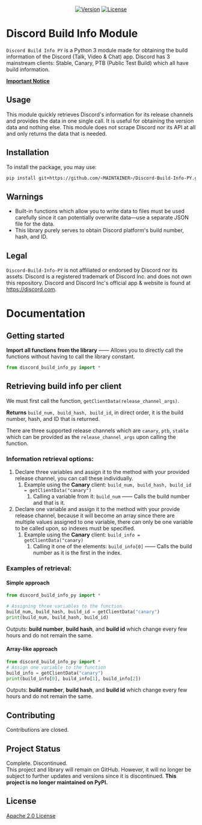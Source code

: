 <div align="center">
  <p>
    <a href="https://github.com/KiyonoKara/Discord-Build-Info-PY/releases"><img src="https://img.shields.io/github/v/release/KiyonoKara/discord-build-info-py?display_name=tag&sort=semver" alt="Version" /></a>
    <a href="LICENSE.md"><img src="https://img.shields.io/github/license/KiyonoKara/discord-build-info-py?color=007ace" alt="License" /></a>
  </p>
</div>

# Discord Build Info Module

`Discord Build Info PY` is a Python 3 module made for obtaining the build information of the Discord (Talk, Video & Chat) app.
Discord has 3 mainstream clients: Stable, Canary, PTB (Public Test Build) which all have build information. 
  

[**Important Notice**](#project-status)
  

## Usage
This module quickly retrieves Discord's information for its release channels and provides the data in one single call. It is useful for obtaining the version data and nothing else. This module does not scrape Discord nor its API at all and only returns the data that is needed.

## Installation

To install the package, you may use:  
```bash
pip install git+https://github.com/<MAINTAINER>/Discord-Build-Info-PY.git#egg=discord_build_info_py
```

## Warnings
- Built-in functions which allow you to write data to files must be used carefully since it can potentially overwrite data—use a separate JSON file for the data.
- This library purely serves to obtain Discord platform's build number, hash, and ID. 

## Legal
`Discord-Build-Info-PY` is not affiliated or endorsed by Discord nor its assets.
Discord is a registered trademark of Discord Inc. and does not own this repository. Discord and Discord Inc's official app & website is found at https://discord.com.

# Documentation

## Getting started
**Import all functions from the library** —— Allows you to directly call the functions without having to call the library constant.
```python
from discord_build_info_py import *
```

## Retrieving build info per client
We must first call the function, `getClientData(release_channel_args)`. 

**Returns** `build_num, build_hash, build_id`, in direct order, it is the build number, hash, and ID that is returned.

There are three supported release channels which are `canary`, `ptb`, `stable` which can be provided as the `release_channel_args` upon calling the function.

### Information retrieval options: 
1. Declare three variables and assign it to the method with your provided release channel, you can call these individually. 
   1. Example using the **Canary** client: `build_num, build_hash, build_id = getClientData("canary")` 
      1. Calling a variable from it: `build_num` —— Calls the build number and that is it.
2. Declare one variable and assign it to the method with your provide release channel, because it will become an array since there are multiple values assigned to one variable, there can only be one variable to be called upon, so indexes must be specified. 
   1. Example using the **Canary** client: `build_info = getClientData("canary)`
      1. Calling it one of the elements: `build_info[0]` —— Calls the build number as it is the first in the index.
 

### Examples of retrieval:

#### Simple approach
```python
from discord_build_info_py import *

# Assigning three variables to the function 
build_num, build_hash, build_id = getClientData("canary")
print(build_num, build_hash, build_id) 
```
Outputs: **build number**, **build hash**, and **build id** which change every few hours and do not remain the same.  


#### Array-like approach
```python
from discord_build_info_py import *
# Assign one variable to the function
build_info = getClientData("canary")
print(build_info[0], build_info[1], build_info[2])
```
Outputs: **build number**, **build hash**, and **build id** which change every few hours and do not remain the same. 

## Contributing
Contributions are closed.  

## Project Status
Complete. Discontinued.  
This project and library will remain on GitHub. However, it will no longer be subject to further updates and versions since it is discontinued. __This project is no longer maintained on PyPI.__

## License
[Apache 2.0 License](LICENSE.md)
